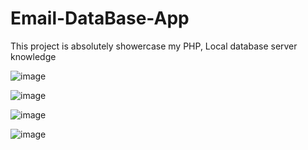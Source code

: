 # Email-DataBase-App
This project is absolutely showercase my PHP, Local database server knowledge

![image](https://github.com/Arafath-MSM/Email-DataBase-App/assets/139915083/ad48ccee-a7ea-4dc9-add7-431cf9131a5c)

![image](https://github.com/Arafath-MSM/Email-DataBase-App/assets/139915083/af2b64b7-5e06-4513-a002-21be2838ad3d)

![image](https://github.com/Arafath-MSM/Email-DataBase-App/assets/139915083/934d9860-5298-4397-beb9-09b41432f806)

![image](https://github.com/Arafath-MSM/Email-DataBase-App/assets/139915083/d8b067ac-1762-4ccc-af8b-951f15655f5a)






